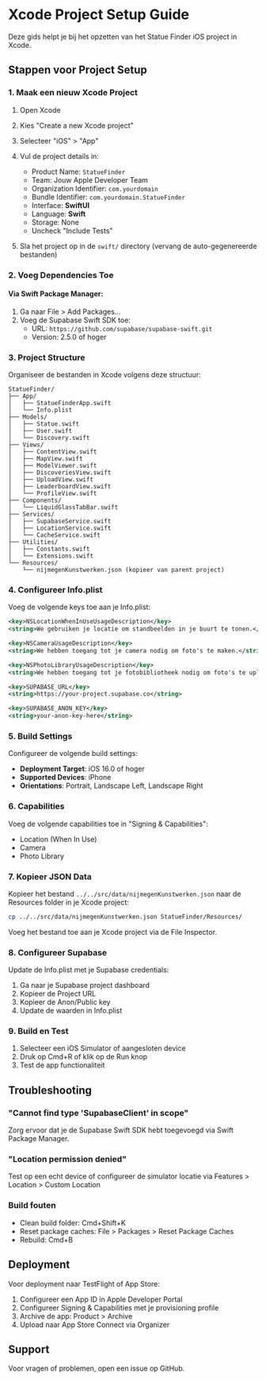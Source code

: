 # Xcode Project Setup Guide

Deze gids helpt je bij het opzetten van het Statue Finder iOS project in Xcode.

## Stappen voor Project Setup

### 1. Maak een nieuw Xcode Project

1. Open Xcode
2. Kies "Create a new Xcode project"
3. Selecteer "iOS" > "App"
4. Vul de project details in:
   - Product Name: `StatueFinder`
   - Team: Jouw Apple Developer Team
   - Organization Identifier: `com.yourdomain`
   - Bundle Identifier: `com.yourdomain.StatueFinder`
   - Interface: **SwiftUI**
   - Language: **Swift**
   - Storage: None
   - Uncheck "Include Tests"

5. Sla het project op in de `swift/` directory (vervang de auto-gegenereerde bestanden)

### 2. Voeg Dependencies Toe

#### Via Swift Package Manager:

1. Ga naar File > Add Packages...
2. Voeg de Supabase Swift SDK toe:
   - URL: `https://github.com/supabase/supabase-swift.git`
   - Version: 2.5.0 of hoger

### 3. Project Structure

Organiseer de bestanden in Xcode volgens deze structuur:

```
StatueFinder/
├── App/
│   ├── StatueFinderApp.swift
│   └── Info.plist
├── Models/
│   ├── Statue.swift
│   ├── User.swift
│   └── Discovery.swift
├── Views/
│   ├── ContentView.swift
│   ├── MapView.swift
│   ├── ModelViewer.swift
│   ├── DiscoveriesView.swift
│   ├── UploadView.swift
│   ├── LeaderboardView.swift
│   └── ProfileView.swift
├── Components/
│   └── LiquidGlassTabBar.swift
├── Services/
│   ├── SupabaseService.swift
│   ├── LocationService.swift
│   └── CacheService.swift
├── Utilities/
│   ├── Constants.swift
│   └── Extensions.swift
└── Resources/
    └── nijmegenKunstwerken.json (kopieer van parent project)
```

### 4. Configureer Info.plist

Voeg de volgende keys toe aan je Info.plist:

```xml
<key>NSLocationWhenInUseUsageDescription</key>
<string>We gebruiken je locatie om standbeelden in je buurt te tonen.</string>

<key>NSCameraUsageDescription</key>
<string>We hebben toegang tot je camera nodig om foto's te maken.</string>

<key>NSPhotoLibraryUsageDescription</key>
<string>We hebben toegang tot je fotobibliotheek nodig om foto's te uploaden.</string>

<key>SUPABASE_URL</key>
<string>https://your-project.supabase.co</string>

<key>SUPABASE_ANON_KEY</key>
<string>your-anon-key-here</string>
```

### 5. Build Settings

Configureer de volgende build settings:

- **Deployment Target**: iOS 16.0 of hoger
- **Supported Devices**: iPhone
- **Orientations**: Portrait, Landscape Left, Landscape Right

### 6. Capabilities

Voeg de volgende capabilities toe in "Signing & Capabilities":

- Location (When In Use)
- Camera
- Photo Library

### 7. Kopieer JSON Data

Kopieer het bestand `../../src/data/nijmegenKunstwerken.json` naar de Resources folder in je Xcode project:

```bash
cp ../../src/data/nijmegenKunstwerken.json StatueFinder/Resources/
```

Voeg het bestand toe aan je Xcode project via de File Inspector.

### 8. Configureer Supabase

Update de Info.plist met je Supabase credentials:

1. Ga naar je Supabase project dashboard
2. Kopieer de Project URL
3. Kopieer de Anon/Public key
4. Update de waarden in Info.plist

### 9. Build en Test

1. Selecteer een iOS Simulator of aangesloten device
2. Druk op Cmd+R of klik op de Run knop
3. Test de app functionaliteit

## Troubleshooting

### "Cannot find type 'SupabaseClient' in scope"

Zorg ervoor dat je de Supabase Swift SDK hebt toegevoegd via Swift Package Manager.

### "Location permission denied"

Test op een echt device of configureer de simulator locatie via Features > Location > Custom Location

### Build fouten

- Clean build folder: Cmd+Shift+K
- Reset package caches: File > Packages > Reset Package Caches
- Rebuild: Cmd+B

## Deployment

Voor deployment naar TestFlight of App Store:

1. Configureer een App ID in Apple Developer Portal
2. Configureer Signing & Capabilities met je provisioning profile
3. Archive de app: Product > Archive
4. Upload naar App Store Connect via Organizer

## Support

Voor vragen of problemen, open een issue op GitHub.
